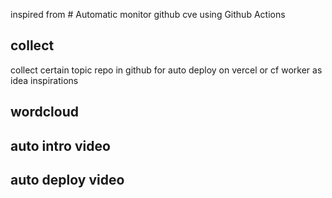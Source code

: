 

inspired from # Automatic monitor github cve using Github Actions 


## collect

collect certain topic repo in github for auto deploy on vercel or cf worker as idea inspirations

## wordcloud



## auto intro video


## auto deploy video



